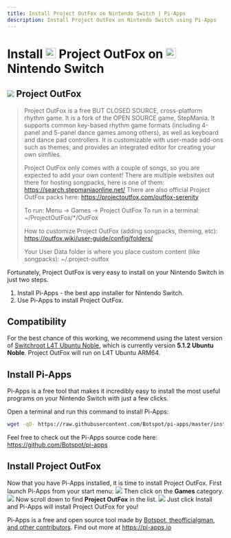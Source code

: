 ```yaml
---
title: Install Project OutFox on Nintendo Switch | Pi-Apps
description: Install Project OutFox on Nintendo Switch using Pi-Apps
---
```

<div class="simple-install-content content">

# Install <img src="/img/app-icons/Project OutFox/icon-64.png" height=24> Project OutFox on <img src=/img/other-icons/switch-icon.svg height=24> Nintendo Switch

## <img src="/img/app-icons/Project OutFox/icon-64.png"> Project OutFox
> Project OutFox is a free BUT CLOSED SOURCE, cross-platform rhythm game. It is a fork of the OPEN SOURCE game, StepMania. It supports common key-based rhythm game formats (including 4-panel and 5-panel dance games among others), as well as keyboard and dance pad controllers.
> It is customizable with user-made add-ons such as themes, and provides an integrated editor for creating your own simfiles.
> 
> Project OutFox only comes with a couple of songs, so you are expected to add your own content! There are multiple websites out there for hosting songpacks, here is one of them: https://search.stepmaniaonline.net/
> There are also official Project OutFox packs here: https://projectoutfox.com/outfox-serenity
> 
> To run: Menu -> Games -> Project OutFox
> To run in a terminal: ~/ProjectOutFox/*/OutFox
> 
> How to customize Project OutFox (adding songpacks, theming, etc):
> https://outfox.wiki/user-guide/config/folders/
> 
> Your User Data folder is where you place custom content (like songpacks):
> ~/.project-outfox

Fortunately, Project OutFox is very easy to install on your Nintendo Switch in just two steps.
1. Install Pi-Apps - the best app installer for Nintendo Switch.
2. Use Pi-Apps to install Project OutFox.
</div>
<div class="simple-install-content content">

## Compatibility
For the best chance of this working, we recommend using the latest version of [Switchroot L4T Ubuntu Noble](https://wiki.switchroot.org/wiki/linux/l4t-ubuntu-noble-installation-guide), which is currently version **5.1.2 Ubuntu Noble**.
Project OutFox will run on L4T Ubuntu ARM64.
</div>
<div class="simple-install-content content">

## Install Pi-Apps

Pi-Apps is a free tool that makes it incredibly easy to install the most useful programs on your Nintendo Switch with just a few clicks.

Open a terminal and run this command to install Pi-Apps:
```bash
wget -qO- https://raw.githubusercontent.com/Botspot/pi-apps/master/install | bash
```
Feel free to check out the Pi-Apps source code here: https://github.com/Botspot/pi-apps
</div>
<div class="simple-install-content content">

## Install Project OutFox

Now that you have Pi-Apps installed, it is time to install Project OutFox.
First launch Pi-Apps from your start menu:
<img src="/img/start-menu.png">
Then click on the <b>Games</b> category.
<img src="/img/category-selections/Games.png">
Now scroll down to find <b>Project OutFox</b> in the list.
<img src="/img/app-icons/Project OutFox/app-selection.png">
Just click Install and Pi-Apps will install Project OutFox for you!
</div>
<div class="simple-install-content content">

Pi-Apps is a free and open source tool made by [Botspot, theofficialgman, and other contributors](/about/#contributors). Find out more at https://pi-apps.io
</div>
